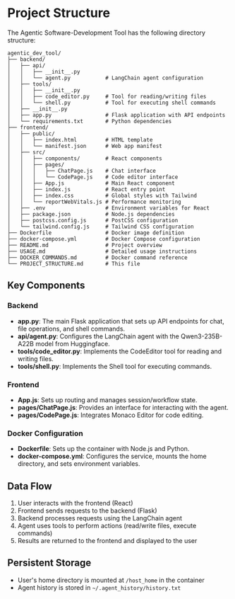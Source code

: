 # Project Structure

The Agentic Software-Development Tool has the following directory structure:

```
agentic_dev_tool/
├── backend/
│   ├── api/
│   │   ├── __init__.py
│   │   └── agent.py           # LangChain agent configuration
│   ├── tools/
│   │   ├── __init__.py
│   │   ├── code_editor.py     # Tool for reading/writing files
│   │   └── shell.py           # Tool for executing shell commands
│   ├── __init__.py
│   ├── app.py                 # Flask application with API endpoints
│   └── requirements.txt       # Python dependencies
├── frontend/
│   ├── public/
│   │   ├── index.html         # HTML template
│   │   └── manifest.json      # Web app manifest
│   ├── src/
│   │   ├── components/        # React components
│   │   ├── pages/
│   │   │   ├── ChatPage.js    # Chat interface
│   │   │   └── CodePage.js    # Code editor interface
│   │   ├── App.js             # Main React component
│   │   ├── index.js           # React entry point
│   │   ├── index.css          # Global styles with Tailwind
│   │   └── reportWebVitals.js # Performance monitoring
│   ├── .env                   # Environment variables for React
│   ├── package.json           # Node.js dependencies
│   ├── postcss.config.js      # PostCSS configuration
│   └── tailwind.config.js     # Tailwind CSS configuration
├── Dockerfile                 # Docker image definition
├── docker-compose.yml         # Docker Compose configuration
├── README.md                  # Project overview
├── USAGE.md                   # Detailed usage instructions
├── DOCKER_COMMANDS.md         # Docker command reference
└── PROJECT_STRUCTURE.md       # This file
```

## Key Components

### Backend

- **app.py**: The main Flask application that sets up API endpoints for chat, file operations, and shell commands.
- **api/agent.py**: Configures the LangChain agent with the Qwen3-235B-A22B model from Huggingface.
- **tools/code_editor.py**: Implements the CodeEditor tool for reading and writing files.
- **tools/shell.py**: Implements the Shell tool for executing commands.

### Frontend

- **App.js**: Sets up routing and manages session/workflow state.
- **pages/ChatPage.js**: Provides an interface for interacting with the agent.
- **pages/CodePage.js**: Integrates Monaco Editor for code editing.

### Docker Configuration

- **Dockerfile**: Sets up the container with Node.js and Python.
- **docker-compose.yml**: Configures the service, mounts the home directory, and sets environment variables.

## Data Flow

1. User interacts with the frontend (React)
2. Frontend sends requests to the backend (Flask)
3. Backend processes requests using the LangChain agent
4. Agent uses tools to perform actions (read/write files, execute commands)
5. Results are returned to the frontend and displayed to the user

## Persistent Storage

- User's home directory is mounted at `/host_home` in the container
- Agent history is stored in `~/.agent_history/history.txt`
